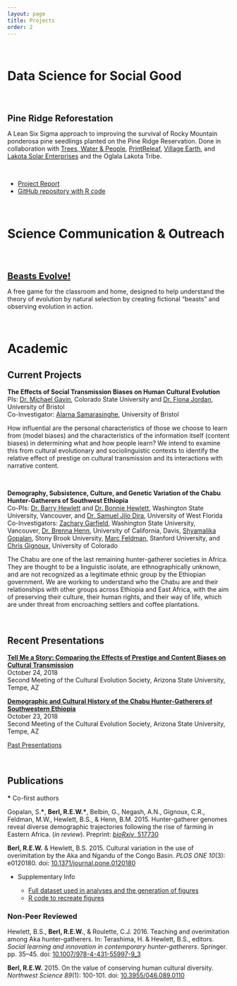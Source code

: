 ```yaml
---
layout: page
title: Projects
order: 2
---
```


<br>

# Data Science for Social Good
<br>
<div class="circular200 fa-pull-left" style="background-image: url(/public/img/twpseedlings_sm.jpg); margin: 0rem 2rem 2rem 0rem;"></div>

<strong style="font-size: 1.25rem;">Pine Ridge Reforestation</strong>

A Lean Six Sigma approach to improving the survival of Rocky Mountain ponderosa pine seedlings planted on the Pine Ridge Reservation. Done in collaboration with <a href="https://www.treeswaterpeople.org/" target="_blank">Trees, Water & People</a>, <a href="https://printreleaf.com/" target="_blank">PrintReleaf</a>, <a href="http://villageearth.org/" target="_blank">Village Earth</a>, and <a href="http://www.lakotasolarenterprises.com/" target="_blank">Lakota Solar Enterprises</a> and the Oglala Lakota Tribe.

<br>

<ul>
<li><a href="/public/pdf/rewberl_pineridgereport.pdf" target="_blank">Project Report</a>
  &nbsp;&nbsp;<a href="/public/pdf/rewberl_pineridgereport.pdf" target="_blank"><i class="far fa-file-pdf fa-lg"></i></a>
  &nbsp;&nbsp;<a href="https://creativecommons.org/licenses/by-sa/4.0/" target="_blank"><i class="fab fa-creative-commons"></i><i class="fab fa-creative-commons-by"></i><i class="fab fa-creative-commons-sa"></i></a></li>
<li><a href="https://github.com/rewberl/pineridge" target="_blank">GitHub repository with R code</a></li>
</ul>

<br>

# Science Communication & Outreach
<br>
<div class="circular200 fa-pull-left" style="background-image: url(/public/img/monster_square.jpg); margin: 0rem 2rem 2rem 0rem;"></div>

<strong style="font-size: 1.25rem;"><a href="/beasts">Beasts Evolve!</a></strong>

A free game for the classroom and home, designed to help understand the theory of evolution by natural selection by creating fictional “beasts” and observing evolution in action.

<br>

# Academic

## Current Projects

**The Effects of Social Transmission Biases on Human Cultural Evolution**
<br>PIs: <a href="https://michaelcgavin.com/" target="_blank">Dr. Michael Gavin</a>, Colorado State University and <a href="https://excd.org/" target="_blank">Dr. Fiona Jordan</a>, University of Bristol
<br>Co-Investigator: <a href="https://excd.org/people/" target="_blank">Alarna Samarasinghe</a>, University of Bristol

How influential are the personal characteristics of those we choose to learn from (model biases) and the characteristics of the information itself (content biases) in determining what and how people learn? We intend to examine this from cultural evolutionary and sociolinguistic contexts to identify the relative effect of prestige on cultural transmission and its interactions with narrative content.

<br>

**Demography, Subsistence, Culture, and Genetic Variation of the Chabu Hunter-Gatherers of Southwest Ethiopia**
<br>Co-PIs: <a href="https://anthro.vancouver.wsu.edu/faculty/hewlett/" target="_blank">Dr. Barry Hewlett</a> and <a href="https://anthro.vancouver.wsu.edu/faculty/bonnie-hewlett/" target="_blank">Dr. Bonnie Hewlett</a>, Washington State University, Vancouver, and <a href="https://uwf.edu/cassh/departments/anthropology-and-archaeology/our-faculty-and-staff/department-of-anthropology/" target="_blank">Dr. Samuel Jilo Dira</a>, University of West Florida
<br>Co-Investigators: <a href="https://anthro.vancouver.wsu.edu/grads/zgarfield/" target="_blank">Zachary Garfield</a>, Washington State University, Vancouver, <a href="https://hennlab.ucdavis.edu/" target="_blank">Dr. Brenna Henn</a>, University of California, Davis, <a href="https://ecoevo.stonybrook.edu/hennlab/people/" target="_blank">Shyamalika Gopalan</a>, Stony Brook University, <a href="https://www-evo.stanford.edu/marc.html" target="_blank">Marc Feldman</a>, Stanford University, and <a href="https://cgat.weebly.com/" target="_blank">Chris Gignoux</a>, University of Colorado

The Chabu are one of the last remaining hunter-gatherer societies in Africa. They are thought to be a linguistic isolate, are ethnographically unknown, and are not recognized as a legitimate ethnic group by the Ethiopian government. We are working to understand who the Chabu are and their relationships with other groups across Ethiopia and East Africa, with the aim of preserving their culture, their human rights, and their way of life, which are under threat from encroaching settlers and coffee plantations.



<br>

## Recent Presentations

<strong><a href="https://docs.google.com/presentation/d/1qairhtd0OvDC2WDiaB9rP2j_nBl1IksoTmjVgHvmdIw/edit?usp=sharing" target="_blank">Tell Me a Story: Comparing the Effects of Prestige and Content Biases on Cultural Transmission</a></strong>
<br>October 24, 2018
<br>Second Meeting of the Cultural Evolution Society, Arizona State University, Tempe, AZ

<strong><a href="https://docs.google.com/presentation/d/1v0It3DyVYsoUA9ll6lO80Yg94gK8MLHOZ-OTZdlfKL4/edit?usp=sharing" target="_blank">Demographic and Cultural History of the Chabu Hunter-Gatherers of Southwestern Ethiopia</a></strong>
<br>October 23, 2018
<br>Second Meeting of the Cultural Evolution Society, Arizona State University, Tempe, AZ

<a href="/presentations">Past Presentations</a>

<br>

## Publications
**\*** Co-first authors

Gopalan, S.**\***, **Berl, R.E.W.\***, Belbin, G., Negash, A.N., Gignoux, C.R., Feldman, M.W., Hewlett, B.S., & Henn, B.M. 2015. Hunter-gatherer genomes reveal diverse demographic trajectories following the rise of farming in Eastern Africa. (*in review*). Preprint: <a href="https://www.biorxiv.org/content/10.1101/517730v1.abstract" target="_blank">*bioRxiv*, 517730</a>
&nbsp;&nbsp;<a href="https://www.biorxiv.org/content/10.1101/517730v1.abstract" target="_blank"><i class="ai ai-biorxiv ai-lg"></i></a>
&nbsp;&nbsp;<a href="/public/pdf/gopalan2019hunter-gatherer_genomes_reveal_diverse_demographic_trajectories.pdf" target="_blank"><i class="far fa-file-pdf fa-lg"></i></a>

**Berl, R.E.W.** & Hewlett, B.S. 2015. Cultural variation in the use of overimitation by the Aka and Ngandu of the Congo Basin. *PLOS ONE 10*(3): e0120180. doi: <a href="https://dx.doi.org/10.1371/journal.pone.0120180" target="_blank">10.1371/journal.pone.0120180</a>
&nbsp;&nbsp;<a href="https://dx.doi.org/10.1371/journal.pone.0120180" target="_blank"><i class="ai ai-open-access ai-lg"></i></a>
&nbsp;&nbsp;<a href="/public/pdf/berl2015cultural_variation_in_the_use_of_overimitation_by_the_aka_and_ngandu.pdf" target="_blank"><i class="far fa-file-pdf fa-lg"></i></a>

<ul>
<li>Supplementary Info</li>
    <ul>
    <li><a href="https://journals.plos.org/plosone/article?id=10.1371/journal.pone.0120180#pone.0120180.s007" target="_blank">Full dataset used in analyses and the generation of figures</a></li>
    <li><a href="https://gist.github.com/rewberl/903bb39d00b4184d4f22af6882c5c48b" target="_blank">R code to recreate figures</a></li>
    </ul>
</ul>


### Non-Peer Reviewed
Hewlett, B.S., **Berl, R.E.W.**, & Roulette, C.J. 2016. Teaching and overimitation among Aka hunter-gatherers. In: Terashima, H. & Hewlett, B.S., editors. *Social learning and innovation in contemporary hunter-gatherers*. Springer. pp. 35–45. doi: <a href="https://dx.doi.org/10.1007/978-4-431-55997-9_3" target="_blank">10.1007/978-4-431-55997-9_3</a>
&nbsp;&nbsp;<a href="/public/pdf/hewlett2016teaching_and_overimitation_among_aka_hunter-gatherers.pdf" target="_blank"><i class="far fa-file-pdf fa-lg"></i></a>

**Berl, R.E.W.** 2015. On the value of conserving human cultural diversity. *Northwest Science 89*(1): 100-101. doi: <a href="https://dx.doi.org/10.3955/046.089.0110" target="_blank">10.3955/046.089.0110</a>
&nbsp;&nbsp;<a href="/public/pdf/berl2015on_the_value_of_conserving_human_cultural_diversity.pdf" target="_blank"><i class="far fa-file-pdf fa-lg"></i></a>
